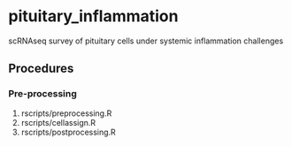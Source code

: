# pituitary_inflammation
scRNAseq survey of pituitary cells under systemic inflammation challenges

## Procedures

### Pre-processing

1. rscripts/preprocessing.R
2. rscripts/cellassign.R
3. rscripts/postprocessing.R